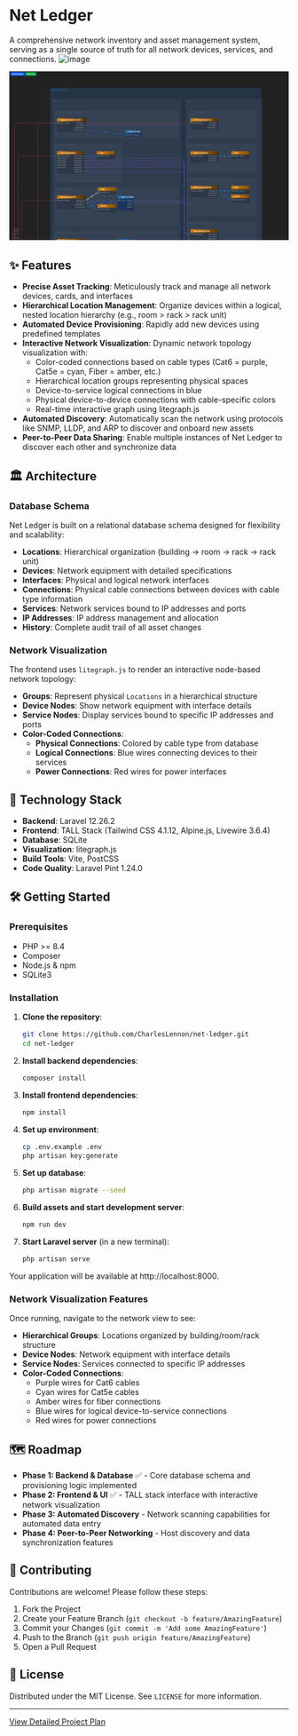 # Net Ledger

A comprehensive network inventory and asset management system, serving as a single source of truth for all network devices, services, and connections.
<img width="1696" height="669" alt="image" src="https://github.com/user-attachments/assets/62c06db1-4b4b-49cc-8080-e74b9b437181" />

![alt text](image.png)

## ✨ Features

*   **Precise Asset Tracking**: Meticulously track and manage all network devices, cards, and interfaces
*   **Hierarchical Location Management**: Organize devices within a logical, nested location hierarchy (e.g., room > rack > rack unit)
*   **Automated Device Provisioning**: Rapidly add new devices using predefined templates
*   **Interactive Network Visualization**: Dynamic network topology visualization with:
    - Color-coded connections based on cable types (Cat6 = purple, Cat5e = cyan, Fiber = amber, etc.)
    - Hierarchical location groups representing physical spaces
    - Device-to-service logical connections in blue
    - Physical device-to-device connections with cable-specific colors
    - Real-time interactive graph using litegraph.js
*   **Automated Discovery**: Automatically scan the network using protocols like SNMP, LLDP, and ARP to discover and onboard new assets
*   **Peer-to-Peer Data Sharing**: Enable multiple instances of Net Ledger to discover each other and synchronize data

## 🏛️ Architecture

### Database Schema

Net Ledger is built on a relational database schema designed for flexibility and scalability:

- **Locations**: Hierarchical organization (building → room → rack → rack unit)
- **Devices**: Network equipment with detailed specifications
- **Interfaces**: Physical and logical network interfaces
- **Connections**: Physical cable connections between devices with cable type information
- **Services**: Network services bound to IP addresses and ports
- **IP Addresses**: IP address management and allocation
- **History**: Complete audit trail of all asset changes

### Network Visualization

The frontend uses `litegraph.js` to render an interactive node-based network topology:

*   **Groups**: Represent physical `Locations` in a hierarchical structure
*   **Device Nodes**: Show network equipment with interface details
*   **Service Nodes**: Display services bound to specific IP addresses and ports
*   **Color-Coded Connections**:
    - **Physical Connections**: Colored by cable type from database
    - **Logical Connections**: Blue wires connecting devices to their services
    - **Power Connections**: Red wires for power interfaces

## 🚀 Technology Stack

*   **Backend**: Laravel 12.26.2
*   **Frontend**: TALL Stack (Tailwind CSS 4.1.12, Alpine.js, Livewire 3.6.4)
*   **Database**: SQLite
*   **Visualization**: litegraph.js
*   **Build Tools**: Vite, PostCSS
*   **Code Quality**: Laravel Pint 1.24.0

## 🛠️ Getting Started

### Prerequisites

*   PHP >= 8.4
*   Composer
*   Node.js & npm
*   SQLite3

### Installation

1.  **Clone the repository**:
    ```sh
    git clone https://github.com/CharlesLennon/net-ledger.git
    cd net-ledger
    ```

2.  **Install backend dependencies**:
    ```sh
    composer install
    ```

3.  **Install frontend dependencies**:
    ```sh
    npm install
    ```

4.  **Set up environment**:
    ```sh
    cp .env.example .env
    php artisan key:generate
    ```

5.  **Set up database**:
    ```sh
    php artisan migrate --seed
    ```

6.  **Build assets and start development server**:
    ```sh
    npm run dev
    ```

7.  **Start Laravel server** (in a new terminal):
    ```sh
    php artisan serve
    ```

Your application will be available at http://localhost:8000.

### Network Visualization Features

Once running, navigate to the network view to see:

- **Hierarchical Groups**: Locations organized by building/room/rack structure
- **Device Nodes**: Network equipment with interface details
- **Service Nodes**: Services connected to specific IP addresses
- **Color-Coded Connections**:
  - Purple wires for Cat6 cables
  - Cyan wires for Cat5e cables
  - Amber wires for fiber connections
  - Blue wires for logical device-to-service connections
  - Red wires for power connections

## 🗺️ Roadmap

*   **Phase 1: Backend & Database** ✅ - Core database schema and provisioning logic implemented
*   **Phase 2: Frontend & UI** ✅ - TALL stack interface with interactive network visualization
*   **Phase 3: Automated Discovery** - Network scanning capabilities for automated data entry
*   **Phase 4: Peer-to-Peer Networking** - Host discovery and data synchronization features

## 🤝 Contributing

Contributions are welcome! Please follow these steps:

1.  Fork the Project
2.  Create your Feature Branch (`git checkout -b feature/AmazingFeature`)
3.  Commit your Changes (`git commit -m 'Add some AmazingFeature'`)
4.  Push to the Branch (`git push origin feature/AmazingFeature`)
5.  Open a Pull Request

## 📄 License

Distributed under the MIT License. See `LICENSE` for more information.

---

[View Detailed Project Plan](projectPlan.md)
